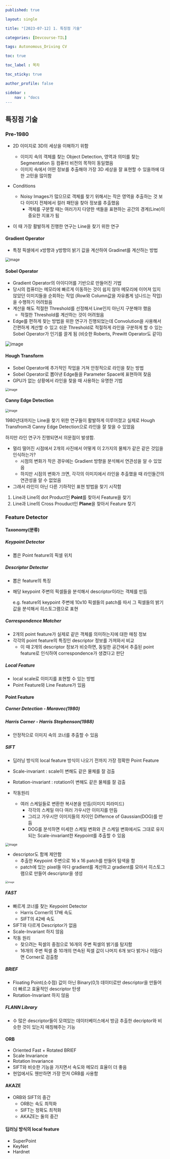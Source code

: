```yaml
---
published: true

layout: single

title: "[2023-07-12] 1. 특징점 기술"

categories: [Devcourse-TIL]

tags: Autonomous_Driving CV

toc: true

toc_label : 목차

toc_sticky: true

author_profile: false

sidebar :
    nav : "docs
---
```


## 특징점 기술



### Pre-1980

- 2D 이미지로 3D의 세상을 이해하기 위함

  - 이미지 속의 객체를 찾는 Object Detection, 영역과 의미를 찾는 Segmentation 등 컴퓨터 비전의 목적이 동일했음
  - 이미지 속에서 어떤 정보를 추출해야 가장 3D 세상을 잘 표현할 수 있을까에 대한 고민을 많이함

- Conditions

  - Noisy Images가 많으므로 객체를 찾기 위해서는 작은 영역을 추출하는 것 보다 이미지 전체에서 컬러 패턴을 찾아 정보를 추출했음
    - 객체를 구분할 때는 여러가지 다양한 색들을 표현하는 공간의 경계(Line)이 중요한 지표가 됨

- 이 때 가장 활발하게 진행한 연구는 Line을 찾기 위한 연구

  

#### Gradient Operator

- 특정 픽셀에서 x방향과 y방향의 밝기 값을 계산하여 Gradinet를 계산하는 방법

<img src="https://github.com/shpark98/Projects/assets/116723552/a2cf8d1b-05ca-40e3-90ef-6466ddabc5cc" alt="image" style="zoom: 80%;" />



#### Sobel Operator

- Gradient Operator의 아이디어를 기반으로 만들어진 기법
- 당시의 컴퓨터는 메모리에 빠르게 이동하는 것이 쉽지 않아 메모리에 이어져 있지 않았던 이미지들을 순회하는 작업 (Row와 Column값을 자유롭게 넘나드는 작업) 을 수행하기 어려웠음
- 계산을 해도 적절한 Threshold를 선정해서 Line인지 아닌지 구분해야 했음
  - 적절한 Threshold를 계산하는 것이 어려웠음
- Edge를 편하게 찾는 방법을 위한 연구가 진행되었는데 Convolution을 사용해서 간편하게 계산할 수 있고  쉬운 Threshold로 적절하게 라인을 구분하게 할 수 있는 Sobel Operator가 인기를 끌게 됨 (비슷한 Roberts, Prewitt Operator도 같이)

![image](https://github.com/shpark98/Projects/assets/116723552/6c8b246b-dd51-4754-9e88-da5992dab063)

#### Hough Transform

- Sobel Operator에 추가적인 작업을 거쳐 안정적으로 라인을 찾는 방법
- Sobel Operator로 뽑아낸 Edge들을 Parameter Space에 표현하여 찾음
- GPU가 없는 상황에서 라인을 찾을 때 사용하는 유명한 기법

<img src="https://github.com/shpark98/Projects/assets/116723552/0d314100-0ba2-467b-9ea9-9b37187f1433" alt="image" style="zoom:67%;" />



#### Canny Edge Detection

<img src="https://github.com/shpark98/Projects/assets/116723552/348c41d7-1562-41ad-920b-24c0c77edc16" alt="image" style="zoom: 67%;" />





1980년대까지는 Line을 찾기 위한 연구들이 활발하게 이루어졌고 실제로 Hough Transfrom과 Canny Edge Detection으로 라인을 잘 찾을 수 있었음

하지만 라인 연구가 진행되면서 의문점이 발생함.

- 멀리 떨어진 시점에서 2개의 사진에서 어떻게 이 2가지의 물체가 같은 같은 것임을 인식하는가?
  - 시점의 변화가 작은 경우에는 Gradient 방향을 분석해서 연관성을 알 수 있었음
  - 하지만 시점의 변화가 크면, 각각의 이미지에서 라인을 추출했을 때 라인들간의 연관성을 알 수 없었음
- 그래서 라인이 아닌 다른 기하적인 표현 방법을 찾기 시작함

1. Line과 Line의 dot Product인 **Point**를 찾아서 Feature을 찾기
2. Line과 Line의 Cross Prouduct인 **Plane**을 찾아서 Feature 찾기



### Feature Detector



#### Taxonomy(분류)



##### Keypoint Detector

- 뽑은 Point feature의 픽셀 위치



##### Descriptor Detector

- 뽑은 feature의 특징

- 해당 keypoint 주변의 픽셀들을 분석해서 descriptor이라는 객체를 만듬

  e.g. feature의 keypoint 주변에 10x10 픽셀들의 patch를 따서 그 픽셀들의 밝기 값을 분석해서 히스토그램으로 표현



##### Correspondence Matcher

- 2개의 point feature가 실제로 같은 객체를 의미하는지에 대한 매칭 정보
- 각각의 point feature의 특징인 descriptor 정보를 가져와서 비교
  - 이 때 2개의 descriptor 정보가 비슷하면, 동일한 공간에서 추출된 point feature로 인식하여 correspondence가 생겼다고 판단



##### Local Feature

- local scale로 이미지를 표현할 수 있는 방법
- Point Feature와 Line Feature가 있음



#### Point Feature



##### Corner Detection - Moravec(1980)



##### Harris Corner - Harris Stephenson(1988)

- 안정적으로 이미지 속의 코너를 추출할 수 있음



##### SIFT

- 딥러닝 방식의 local feature 방식이 나오기 전까지 가장 정확한 Point Feature
- Scale-invariant : scale이 변해도 같은 물체를 잘 검출
- Rotation-invariant : rotation이 변해도 같은 물체를 잘 검출

- 작동원리
  - 여러 스케일들로 변환한 복사본을 만듬(이미지 피라미드)
    - 각각의 스케일 마다 여러 가우시안 이미지를 만듬
    - 그리고 가우시안 이미지들의 차이인 Differnce of Gaussian(DOG)를 만듬
    - DOG를 분석하면 미세한 스케일 변화와 큰 스케일 변화에서도 그대로 유지되는 Scale-invariant한 Keypoint를 추출할 수 있음

<img src="https://github.com/shpark98/Projects/assets/116723552/7d7a96fd-9d9e-4af5-8300-a110238f1800" alt="image" style="zoom:67%;" />

- descriptor도 함께 제안함
  - 추출한 Keypoint 주변으로 16 x 16 patch를 만들어 탐색을 함
  - patch에 있는 pixel들 마다 gradient를 계산하고 gradient를 모아서 히스토그램으로 만들어 descriptor을 생성

<img src="https://github.com/shpark98/Projects/assets/116723552/217e2ed0-2c08-4c5e-8d2f-8392d85bbeb3" alt="image" style="zoom: 50%;" />



##### FAST 

- 빠르게 코너를 찾는 Keypoint Detector
  - Harris Corner의 17배 속도
  - SIFT의 42배 속도
- SIFT와 다르게 Descriptor가 없음
- Scale-Invariant 하지 않음
- 작동 원리
  - 찾으려는 픽셀의 중점으로 16개의 주변 픽셀의 밝기를 탐지함
  - 16개의 주변 픽셀 중 10개의 연속된 픽셀 값이 나머지 6개 보다 밝거나 어둡다면 Corner로 검출함



##### BRIEF

- Floating Point(소수점) 값이 아닌 Binary(0,1) 데이터로만 descriptor을 만들어 더 빠르고 효율적인 descriptor 탄생
- Rotation-Invariant 하지 않음



##### FLANN Library

- 수 많은 descriptor들이 모여있는 데이터베이스에서 방금 추출한 decriptor와 비슷한 것이 있는지 매칭해주는 기능



#### ORB

- Oriented Fast + Rotated BRIEF
- Scale Invariance
- Rotation Invariance
- SIFT와 비슷한 기능을 가지면서 속도와 메모리 효율이 더 좋음
- 현업에서도 웬만하면 가장 먼저 ORB를 사용함



#### AKAZE

- ORB와 SIFT의 중간
  - ORB는 속도 최적화
  - SIFT는 정확도 최적화
  - AKAZE는 둘의 중간



#### 딥러닝 방식의 local feature

- SuperPoint
- KeyNet
- Hardnet
